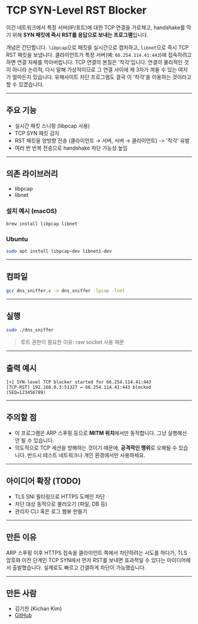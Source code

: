 # TCP SYN-Level RST Blocker

이건 네트워크에서 특정 서버(IP/포트)에 대한 TCP 연결을 가로채고, handshake를 막기 위해 **SYN 패킷에 즉시 RST를 응답으로 보내는 프로그램**입니다.

개념은 간단합니다. `libpcap`으로 패킷을 실시간으로 캡처하고, `libnet`으로 즉시 TCP RST 패킷을 보냅니다. 클라이언트가 특정 서버(예: `66.254.114.41:443`)에 접속하려고 하면 연결 자체를 막아버립니다. TCP 연결의 본질은 '착각'입니다. 연결이 물리적인 것이 아니라 논리적, 다시 말해 가상적이므로 그 연결 사이에 제 3자가 껴들 수 있는 여지가 얼마든지 있습니다. 유해사이트 차단 프로그램도 결국 이 '착각'을 이용하는 것이라고 할 수 있겠습니다. 

---

## 주요 기능

- 실시간 패킷 스니핑 (libpcap 사용)
- TCP SYN 패킷 감지
- RST 패킷을 양방향 전송 (클라이언트 → 서버, 서버 → 클라이언트) -> '착각' 유발
- 여러 번 반복 전송으로 handshake 차단 가능성 높임

---

## 의존 라이브러리

- libpcap
- libnet

### 설치 예시 (macOS)

```bash
brew install libpcap libnet
```

### Ubuntu

```bash
sudo apt install libpcap-dev libnet1-dev
```

---

## 컴파일

```bash
gcc dns_sniffer.c -o dns_sniffer -lpcap -lnet
```

---

## 실행

```bash
sudo ./dns_sniffer
```

> 루트 권한이 필요한 이유: raw socket 사용 때문

---

## 출력 예시

```
[+] SYN-level TCP blocker started for 66.254.114.41:443
[TCP-RST] 192.168.0.3:51327 ↔ 66.254.114.41:443 blocked (SEQ=123456789)
```

---

## 주의할 점

- 이 프로그램은 ARP 스푸핑 등으로 **MITM 위치**에서만 동작합니다. 그냥 실행해선 안 될 수 있습니다.
- 의도적으로 TCP 세션을 방해하는 것이기 때문에, **공격적인 행위**로 오해될 수 있습니다. 반드시 테스트 네트워크나 개인 환경에서만 사용하세요.

---

## 아이디어 확장 (TODO)

- TLS SNI 필터링으로 HTTPS 도메인 차단
- 차단 대상 동적으로 불러오기 (파일, DB 등)
- 관리자 CLI 혹은 로그 웹뷰 만들기

---

## 만든 이유

ARP 스푸핑 이후 HTTPS 접속을 클라이언트 쪽에서 차단하려는 시도를 하다가, TLS 암호화 이전 단계인 TCP SYN에서 먼저 RST를 보내면 효과적일 수 있다는 아이디어에서 출발했습니다. 실제로도 빠르고 간결하게 차단이 가능했습니다.

---

## 만든 사람

- 김기찬 (Kichan Kim)
- [GitHub](https://github.com/yourusername)
